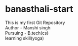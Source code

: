 # banasthali-start
This is my first Git Repository
<br>
Author - Manshi singh
<br>
Pursuing - B.tech(cs)
<br>
learning skill(yoga)
